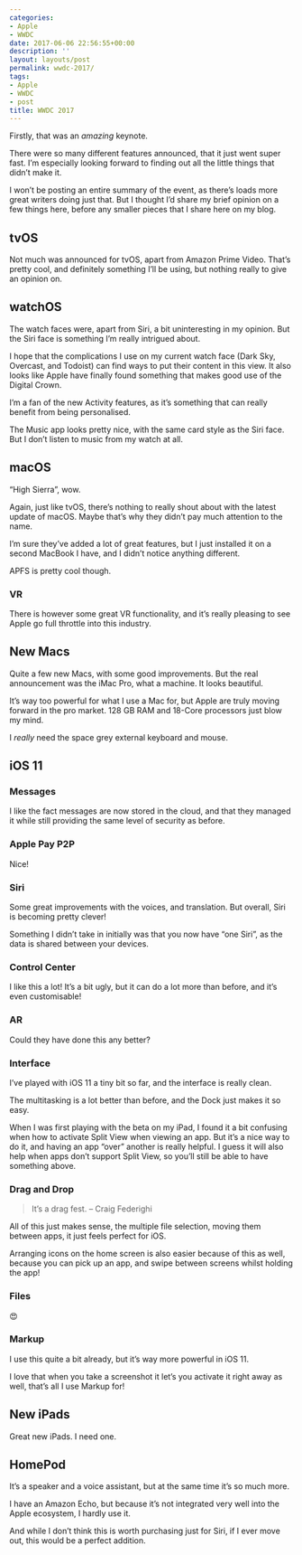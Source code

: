 ```yaml
---
categories:
- Apple
- WWDC
date: 2017-06-06 22:56:55+00:00
description: ''
layout: layouts/post
permalink: wwdc-2017/
tags:
- Apple
- WWDC
- post
title: WWDC 2017
---
```


<div class="kg-card-markdown">
<p>Firstly, that was an <em>amazing</em> keynote.</p>
<p>There were so many different features announced, that it just went super fast. I’m especially looking forward to finding out all the little things that didn’t make it.</p>
<p>I won’t be posting an entire summary of the event, as there’s loads more great writers doing just that. But I thought I’d share my brief opinion on a few things here, before any smaller pieces that I share here on my blog.</p>
<h2 id="tvos">tvOS</h2>
<p>Not much was announced for tvOS, apart from Amazon Prime Video. That’s pretty cool, and definitely something I’ll be using, but nothing really to give an opinion on.</p>
<h2 id="watchos">watchOS</h2>
<p>The watch faces were, apart from Siri, a bit uninteresting in my opinion. But the Siri face is something I’m really intrigued about.</p>
<p>I hope that the complications I use on my current watch face (Dark Sky, Overcast, and Todoist) can find ways to put their content in this view. It also looks like Apple have finally found something that makes good use of the Digital Crown.</p>
<p>I’m a fan of the new Activity features, as it’s something that can really benefit from being personalised.</p>
<p>The Music app looks pretty nice, with the same card style as the Siri face. But I don’t listen to music from my watch at all.</p>
<h2 id="macos">macOS</h2>
<p>“High Sierra”, wow.</p>
<p>Again, just like tvOS, there’s nothing to really shout about with the latest update of macOS. Maybe that’s why they didn’t pay much attention to the name.</p>
<p>I’m sure they’ve added a lot of great features, but I just installed it on a second MacBook I have, and I didn’t notice anything different.</p>
<p>APFS is pretty cool though.</p>
<h3 id="vr">VR</h3>
<p>There is however some great VR functionality, and it’s really pleasing to see Apple go full throttle into this industry.</p>
<h2 id="newmacs">New Macs</h2>
<p>Quite a few new Macs, with some good improvements. But the real announcement was the iMac Pro, what a machine. It looks beautiful.</p>
<p>It’s way too powerful for what I use a Mac for, but Apple are truly moving forward in the pro market. 128 GB RAM and 18-Core processors just blow my mind.</p>
<p>I <em>really</em> need the space grey external keyboard and mouse.</p>
<h2 id="ios11">iOS 11</h2>
<h3 id="messages">Messages</h3>
<p>I like the fact messages are now stored in the cloud, and that they managed it while still providing the same level of security as before.</p>
<h3 id="applepayp2p">Apple Pay P2P</h3>
<p>Nice!</p>
<h3 id="siri">Siri</h3>
<p>Some great improvements with the voices, and translation. But overall, Siri is becoming pretty clever!</p>
<p>Something I didn’t take in initially was that you now have “one Siri”, as the data is shared between your devices.</p>
<h3 id="controlcenter">Control Center</h3>
<p>I like this a lot! It’s a bit ugly, but it can do a lot more than before, and it’s even customisable!</p>
<h3 id="ar">AR</h3>
<p>Could they have done this any better?</p>
<h3 id="interface">Interface</h3>
<p>I’ve played with iOS 11 a tiny bit so far, and the interface is really clean.</p>
<p>The multitasking is a lot better than before, and the Dock just makes it so easy.</p>
<p>When I was first playing with the beta on my iPad, I found it a bit confusing when how to activate Split View when viewing an app. But it’s a nice way to do it, and having an app “over” another is really helpful. I guess it will also help when apps don’t support Split View, so you’ll still be able to have something above.</p>
<h3 id="draganddrop">Drag and Drop</h3>
<blockquote>
<p>It’s a drag fest. &#8211; Craig Federighi</p>
</blockquote>
<p>All of this just makes sense, the multiple  file selection, moving them between apps, it just feels perfect for iOS.</p>
<p>Arranging icons on the home screen is also easier because of this as well, because you can pick up an app, and swipe between screens whilst holding the app!</p>
<h3 id="files">Files</h3>
<p>😍</p>
<h3 id="markup">Markup</h3>
<p>I use this quite a bit already, but it’s way more powerful in iOS 11.</p>
<p>I love that when you take a screenshot it let’s you activate it right away as well, that’s all I use Markup for!</p>
<h2 id="newipads">New iPads</h2>
<p>Great new iPads. I need one.</p>
<h2 id="homepod">HomePod</h2>
<p>It’s a speaker and a voice assistant, but at the same time it’s so much more.</p>
<p>I have an Amazon Echo, but because it’s not integrated very well into the Apple ecosystem, I hardly use it.</p>
<p>And while I don’t think this is worth purchasing just for Siri, if I ever move out, this would be a perfect addition.</p>
</div>